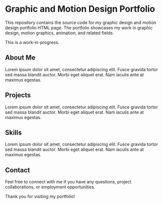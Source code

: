 # Graphic and Motion Design Portfolio

This repository contains the source code for my graphic design and motion design portfolio HTML page. The portfolio showcases my work in graphic design, motion graphics, animation, and related fields.

This is a work-in-progress.

## About Me

Lorem ipsum dolor sit amet, consectetur adipiscing elit. Fusce gravida tortor sed massa blandit auctor. Morbi eget aliquet erat. Nam iaculis ante at maximus egestas.

## Projects

Lorem ipsum dolor sit amet, consectetur adipiscing elit. Fusce gravida tortor sed massa blandit auctor. Morbi eget aliquet erat. Nam iaculis ante at maximus egestas.

## Skills

Lorem ipsum dolor sit amet, consectetur adipiscing elit. Fusce gravida tortor sed massa blandit auctor. Morbi eget aliquet erat. Nam iaculis ante at maximus egestas.

## Contact

Feel free to connect with me if you have any questions, project collaborations, or employment opportunities.

Thank you for visiting my portfolio!